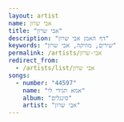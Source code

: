 ```yaml
---
layout: artist
name: אבי שרון
title: "אבי שרון"
description: "דף האמן אבי שרון"
keywords: "שירים, מוזיקה, אבי שרון"
permalink: /artists/אבי-שרון
redirect_from:
  - /artists/list/אבי שרון
songs:
  - number: "44597"
    name: "אמא תגידי לי"
    album: "סינגלים"
    artist: "אבי שרון"
---
```

